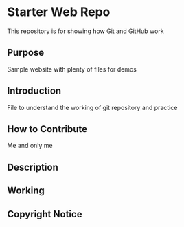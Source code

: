 # Starter Web Repo

This repository is for showing how Git and GitHub work

## Purpose

Sample website with plenty of files for demos

## Introduction

File to understand the working of git repository and practice
## How to Contribute
Me and only me

## Description

## Working

## Copyright Notice